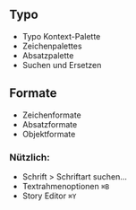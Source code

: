 ## Typo

- Typo Kontext-Palette
- Zeichenpalettes
- Absatzpalette
- Suchen und Ersetzen


## Formate

- Zeichenformate
- Absatzformate
- Objektformate


### Nützlich:
- Schrift > Schriftart suchen…
- Textrahmenoptionen `⌘B`
- Story Editor `⌘Y`
